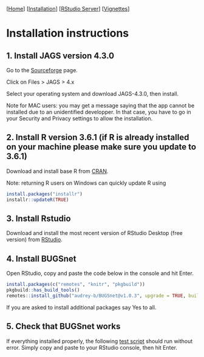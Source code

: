 [[Home](index.md)] [[Installation](instructions.md)] [[RStudio Server](https://spintechit.com/bugsnet-demo-request/)] [[Vignettes](vignettes)]

# Installation instructions

## 1\. Install JAGS version 4.3.0

Go to the [Sourceforge](https://sourceforge.net/projects/mcmc-jags/) page.

Click on Files \> JAGS \> 4.x

Select your operating system and download JAGS-4.3.0, then install.

Note for MAC users: you may get a message saying that the app cannot be installed due to an unidentified developper. In that case, you have to go in your Security and Privacy settings to allow the installation.

## 2\. Install R version 3.6.1 (if R is already installed on your machine please make sure you update to 3.6.1)

Download and install base R from [CRAN](https://cran.r-project.org/).

Note: returning R users on Windows can quickly update R using
``` r
install.packages("installr")
installr::updateR(TRUE)
```

## 3\. Install Rstudio

Download and install the most recent version of RStudio Desktop (free version) from [RStudio](https://www.rstudio.com/products/rstudio/download).

## 4\. Install BUGSnet

Open RStudio, copy and paste the code below in the console and hit Enter.

``` r
install.packages(c("remotes", "knitr", "pkgbuild"))
pkgbuild::has_build_tools()
remotes::install_github("audrey-b/BUGSnet@v1.0.3", upgrade = TRUE, build_vignettes = TRUE)
```

If you are asked to install additional packages say Yes to all.

## 5\. Check that BUGSnet works

If everything installed properly, the following [test script](testscript.txt) should run without error. Simply copy and paste to your RStudio console, then hit Enter.
